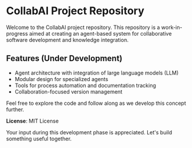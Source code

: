 # CollabAI Project Repository

Welcome to the CollabAI project repository. This repository is a work-in-progress aimed at creating an agent-based system for collaborative software development and knowledge integration.

## Features (Under Development)
- Agent architecture with integration of large language models (LLM)
- Modular design for specialized agents
- Tools for process automation and documentation tracking
- Collaboration-focused version management

Feel free to explore the code and follow along as we develop this concept further.

**License**: MIT License

Your input during this development phase is appreciated. Let's build something useful together.
